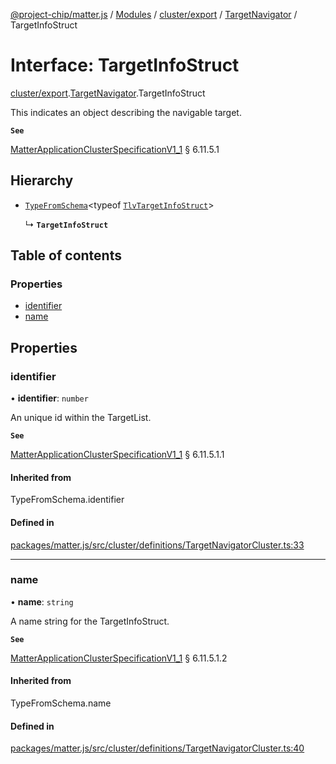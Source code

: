 [@project-chip/matter.js](../README.md) / [Modules](../modules.md) / [cluster/export](../modules/cluster_export.md) / [TargetNavigator](../modules/cluster_export.TargetNavigator.md) / TargetInfoStruct

# Interface: TargetInfoStruct

[cluster/export](../modules/cluster_export.md).[TargetNavigator](../modules/cluster_export.TargetNavigator.md).TargetInfoStruct

This indicates an object describing the navigable target.

**`See`**

[MatterApplicationClusterSpecificationV1_1](spec_export.MatterApplicationClusterSpecificationV1_1.md) § 6.11.5.1

## Hierarchy

- [`TypeFromSchema`](../modules/tlv_export.md#typefromschema)\<typeof [`TlvTargetInfoStruct`](../modules/cluster_export.TargetNavigator.md#tlvtargetinfostruct)\>

  ↳ **`TargetInfoStruct`**

## Table of contents

### Properties

- [identifier](cluster_export.TargetNavigator.TargetInfoStruct.md#identifier)
- [name](cluster_export.TargetNavigator.TargetInfoStruct.md#name)

## Properties

### identifier

• **identifier**: `number`

An unique id within the TargetList.

**`See`**

[MatterApplicationClusterSpecificationV1_1](spec_export.MatterApplicationClusterSpecificationV1_1.md) § 6.11.5.1.1

#### Inherited from

TypeFromSchema.identifier

#### Defined in

[packages/matter.js/src/cluster/definitions/TargetNavigatorCluster.ts:33](https://github.com/project-chip/matter.js/blob/3adaded6/packages/matter.js/src/cluster/definitions/TargetNavigatorCluster.ts#L33)

___

### name

• **name**: `string`

A name string for the TargetInfoStruct.

**`See`**

[MatterApplicationClusterSpecificationV1_1](spec_export.MatterApplicationClusterSpecificationV1_1.md) § 6.11.5.1.2

#### Inherited from

TypeFromSchema.name

#### Defined in

[packages/matter.js/src/cluster/definitions/TargetNavigatorCluster.ts:40](https://github.com/project-chip/matter.js/blob/3adaded6/packages/matter.js/src/cluster/definitions/TargetNavigatorCluster.ts#L40)
